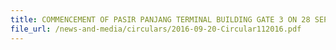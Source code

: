 ```yaml
---
title: COMMENCEMENT OF PASIR PANJANG TERMINAL BUILDING GATE 3 ON 28 SEP 2016
file_url: /news-and-media/circulars/2016-09-20-Circular112016.pdf
---
```

